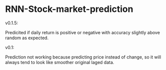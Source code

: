 # RNN-Stock-market-prediction

v0.1.5:

Predicited if daily return is positive or negative with accuracy slightly above random as expected.

v0.1:

Prediction not working because predicting price instead of change, so it will always tend to look like smoother original laged data.
